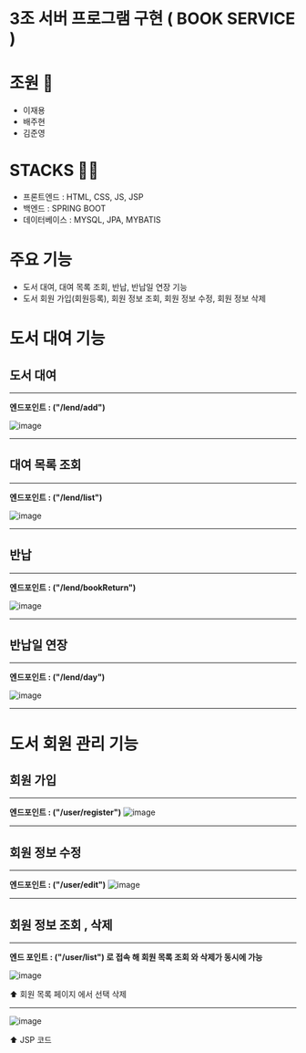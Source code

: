 # 3조 서버 프로그램 구현 ( BOOK SERVICE )

# 조원 👥
- 이재용
- 배주현
- 김준영

# STACKS 😶‍🌫️
- 프론트엔드 : HTML, CSS, JS, JSP
- 백엔드 : SPRING BOOT
- 데이터베이스 : MYSQL, JPA, MYBATIS

# 주요 기능
- 도서 대여, 대여 목록 조회, 반납, 반납일 연장 기능
- 도서 회원 가입(회원등록), 회원 정보 조회, 회원 정보 수정, 회원 정보 삭제

# 도서 대여 기능
## 도서 대여
---
**엔드포인트 : ("/lend/add")**

![image](https://github.com/user-attachments/assets/02d8d8fc-75a9-4ee0-b1fe-a61ffc6efdba)

<hr>

## 대여 목록 조회
---

**엔드포인트 : ("/lend/list")**

![image](https://github.com/user-attachments/assets/a057456f-7c1d-4afc-afa3-61b023544222)

<hr>

## 반납
---

**엔드포인트 : ("/lend/bookReturn")**

![image](https://github.com/user-attachments/assets/16398d30-5ad0-427a-af72-d743830e3512)

<hr>

## 반납일 연장
---

**엔드포인트 : ("/lend/day")**

![image](https://github.com/user-attachments/assets/726b01bb-053b-4fbf-b046-6e1a5e44d9e9)

<hr>

# 도서 회원 관리 기능

## 회원 가입
---

**엔드포인트 : ("/user/register")**
![image](https://github.com/user-attachments/assets/32c65a78-f4cb-4968-816d-e4cd0029bf39)

<hr>

## 회원 정보 수정
---

**엔드포인트 : ("/user/edit")**
![image](https://github.com/user-attachments/assets/c131b080-1f17-447c-9028-1352ab3dc213)

<hr>

## 회원 정보 조회 , 삭제
---

**엔드 포인트 : ("/user/list") 로 접속 해 회원 목록 조회 와 삭제가 동시에 가능**

![image](https://github.com/user-attachments/assets/997ae754-766e-4fe7-a6c4-db78dad6bd67)

⬆️ 회원 목록 페이지 에서 선택 삭제

<hr>

![image](https://github.com/user-attachments/assets/8b6537d7-f83e-4b59-bfa8-56afb9f10232)

⬆️ JSP 코드

